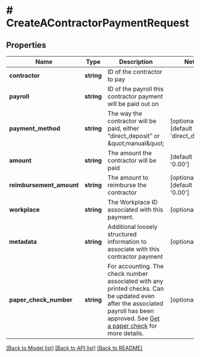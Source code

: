 # # CreateAContractorPaymentRequest

## Properties

Name | Type | Description | Notes
------------ | ------------- | ------------- | -------------
**contractor** | **string** | ID of the contractor to pay |
**payroll** | **string** | ID of the payroll this contractor payment will be paid out on |
**payment_method** | **string** | The way the contractor will be paid, either “direct_deposit” or \&quot;manual\&quot; | [optional] [default to 'direct_deposit']
**amount** | **string** | The amount the contractor will be paid | [default to '0.00']
**reimbursement_amount** | **string** | The amount to reimburse the contractor | [optional] [default to '0.00']
**workplace** | **string** | The Workplace ID associated with this payment. | [optional]
**metadata** | **string** | Additional loosely structured information to associate with this contractor payment | [optional]
**paper_check_number** | **string** | For accounting. The check number associated with any printed checks. Can be updated even after the associated payroll has been approved. See [Get a paper check](ref:get-a-paper-check-2) for more details. | [optional]

[[Back to Model list]](../../README.md#models) [[Back to API list]](../../README.md#endpoints) [[Back to README]](../../README.md)
